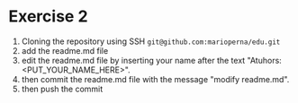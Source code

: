 # Exercise 2

1. Cloning the repository using SSH `git@github.com:marioperna/edu.git`
2. add the readme.md file 
2. edit the readme.md file by inserting your name after the text "Atuhors: <PUT_YOUR_NAME_HERE>".
3. then commit the readme.md file with the message "modify readme.md".
4. then push the commit